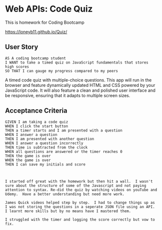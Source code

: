 # Web APIs: Code Quiz
This is homework for Coding Bootcamp

https://loneyb11.github.io/Quiz/

## User Story

```
AS A coding bootcamp student
I WANT to take a timed quiz on JavaScript fundamentals that stores high scores
SO THAT I can gauge my progress compared to my peers
```
A timed code quiz with multiple-choice questions. This app will run in the browser and feature dynamically updated HTML and CSS powered by your JavaScript code. It will also feature a clean and polished user interface and be responsive, ensuring that it adapts to multiple screen sizes.

## Acceptance Criteria

```
GIVEN I am taking a code quiz
WHEN I click the start button
THEN a timer starts and I am presented with a question
WHEN I answer a question
THEN I am presented with another question
WHEN I answer a question incorrectly
THEN time is subtracted from the clock
WHEN all questions are answered or the timer reaches 0
THEN the game is over
WHEN the game is over
THEN I can save my initials and score



I started off great with the homework but then hit a wall.  I wasn't sure about the structure of some of the Javascript and not paying attention to syntax. Re-did the quiz by watching videos on youTube and Udemy.  Have a better understanding but need more work. 

James Quick videos helped step by step.  I had to change things up as I was not storing the questions in a seperate JSON file using an API.  I learnt more skills but by no means have I mastered them.  

I struggled with the timer and logging the score correctly but vow to fix.


